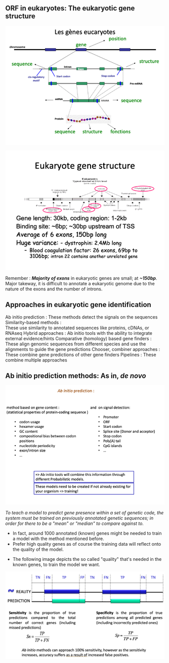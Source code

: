 ## ORF in eukaryotes: The eukaryotic gene structure

![alt text](image-3.png)

![alt text](image-4.png)

Remember
: ***Majority of exons*** in eukaryotic genes are small; at ***~150bp***. Major takeway, it is difficult to annotate a eukaryotic genome due to the nature of the exons and the number of introns.

## Approaches in eukaryotic gene identification

Ab initio prediction : 
    These methods detect the signals on the sequences
Similarity-based methods :	
    These use similarity to annotated sequences like proteins, cDNAs, or RNAseq
Hybrid approaches : 
    Ab initio tools with the ability to integrate external evidence/hints 
Comparative (homology) based gene finders : 
    These align genomic sequences from different species and use the alignments to 	guide the gene predictions
Chooser, combiner approaches : 
    These combine gene predictions of other gene finders 
Pipelines : 
    These combine multiple approaches

## Ab initio prediction methods: As in, *de novo*

![alt text](image-5.png)

*To teach a model to predict gene presence within a set of genetic code, the system must be trained on previously annotated genetic sequences; in order for there to be a "mean" or "median" to compare against to.*

- In fact, around 1000 annotated (known) genes might be needed to train a model with the method mentioned before.
- Prefer high quality genes as of course the training data will reflect onto the quality of the model.

* The following image depicts the so called "quality" that's needed in the known genes, to train the model we want.

![alt text](<Screenshot 2024-10-22 at 13.53.54.png>)

